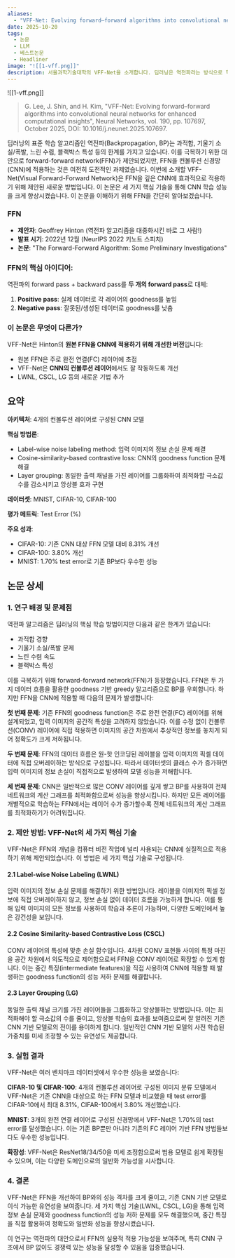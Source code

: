 ```yaml
---
aliases:
  - "VFF-Net: Evolving forward–forward algorithms into convolutional neural networks for enhanced computational insights"
date: 2025-10-20
tags:
  - 논문
  - LLM
  - 베스트논문
  - Headliner
image: "![[1-vff.png]]"
description: 서울과학기술대학의 VFF-Net을 소개합니다. 딥러닝은 역전파라는 방식으로 학습하는 것이 기본입니다. 역전파 알고리즘을 제안한 제프리 힌턴은 딥러닝 대부로 불리며 모든 현대 AI의 기초를 마련한 인물입니다. 제프리 힌턴은 역전파가 아닌 새로운 학습 알고리즘을 2022년에 발표했습니다. 이것이 FFN인데요, 실제 학습에 적용하기에는 복잡한 네트워크에 잘 맞지 않고, 특히 CNN과 어울리지 않았습니다. 이 문제를 한국에서 해결합니다. 방대한 계산량이 필요한 역전파 대신 FFN의 성능을 끌어올려 실제로 사용할 수 있는 알고리즘으로 만든 것입니다.
---
```

![[1-vff.png]]



> G. Lee, J. Shin, and H. Kim, "VFF-Net: Evolving forward–forward algorithms into convolutional neural networks for enhanced computational insights", Neural Networks, vol. 190, pp. 107697, October 2025, DOI: 10.1016/j.neunet.2025.107697.

딥러닝의 표준 학습 알고리즘인 역전파(Backpropagation, BP)는 과적합, 기울기 소실/폭발, 느린 수렴, 블랙박스 특성 등의 한계를 가지고 있습니다. 이를 극복하기 위한 대안으로 forward-forward network(FFN)가 제안되었지만, FFN을 컨볼루션 신경망(CNN)에 적용하는 것은 여전히 도전적인 과제였습니다. 이번에 소개할 VFF-Net(Visual Forward-Forward Network)은 FFN을 깊은 CNN에 효과적으로 적용하기 위해 제안된 새로운 방법입니다. 이 논문은 세 가지 핵심 기술을 통해 CNN 학습 성능을 크게 향상시켰습니다. 이 논문을 이해하기 위해 FFN을 간단히 알아보겠습니다.
### FFN

- **제안자**: Geoffrey Hinton (역전파 알고리즘을 대중화시킨 바로 그 사람!)
- **발표 시기**: 2022년 12월 (NeurIPS 2022 키노트 스피치)
- **논문**: "The Forward-Forward Algorithm: Some Preliminary Investigations"

### FFN의 핵심 아이디어:

역전파의 forward pass + backward pass를 **두 개의 forward pass**로 대체:

1. **Positive pass**: 실제 데이터로 각 레이어의 goodness를 높임
2. **Negative pass**: 잘못된/생성된 데이터로 goodness를 낮춤

### 이 논문은 무엇이 다른가?

VFF-Net은 Hinton의 **원본 FFN을 CNN에 적용하기 위해 개선한 버전**입니다:

- 원본 FFN은 주로 완전 연결(FC) 레이어에 초점
- VFF-Net은 **CNN의 컨볼루션 레이어**에서도 잘 작동하도록 개선
- LWNL, CSCL, LG 등의 새로운 기법 추가

## 요약

**아키텍처**: 4개의 컨볼루션 레이어로 구성된 CNN 모델

**핵심 방법론**:

- Label-wise noise labeling method: 입력 이미지의 정보 손실 문제 해결
- Cosine-similarity-based contrastive loss: CNN의 goodness function 문제 해결
- Layer grouping: 동일한 출력 채널을 가진 레이어를 그룹화하여 최적화할 극소값 수를 감소시키고 앙상블 효과 구현

**데이터셋**: MNIST, CIFAR-10, CIFAR-100

**평가 메트릭**: Test Error (%)

**주요 성과**:

- CIFAR-10: 기존 CNN 대상 FFN 모델 대비 8.31% 개선
- CIFAR-100: 3.80% 개선
- MNIST: 1.70% test error로 기존 BP보다 우수한 성능

## 논문 상세

### 1. 연구 배경 및 문제점

역전파 알고리즘은 딥러닝의 핵심 학습 방법이지만 다음과 같은 한계가 있습니다:

- 과적합 경향
- 기울기 소실/폭발 문제
- 느린 수렴 속도
- 블랙박스 특성

이를 극복하기 위해 forward-forward network(FFN)가 등장했습니다. FFN은 두 가지 데이터 흐름을 활용한 goodness 기반 greedy 알고리즘으로 BP를 우회합니다. 하지만 FFN을 CNN에 적용할 때 다음의 문제가 발생합니다:

**첫 번째 문제**: 기존 FFN의 goodness function은 주로 완전 연결(FC) 레이어를 위해 설계되었고, 입력 이미지의 공간적 특성을 고려하지 않았습니다. 이를 수정 없이 컨볼루션(CONV) 레이어에 직접 적용하면 이미지의 공간 차원에서 추상적인 정보를 놓치게 되어 정확도가 크게 저하됩니다.

**두 번째 문제**: FFN의 데이터 흐름은 원-핫 인코딩된 레이블을 입력 이미지의 픽셀 데이터에 직접 오버레이하는 방식으로 구성됩니다. 따라서 데이터셋의 클래스 수가 증가하면 입력 이미지의 정보 손실이 직접적으로 발생하여 모델 성능을 저해합니다.

**세 번째 문제**: CNN은 일반적으로 많은 CONV 레이어를 깊게 쌓고 BP를 사용하여 전체 네트워크의 계산 그래프를 최적화함으로써 성능을 향상시킵니다. 하지만 모든 레이어를 개별적으로 학습하는 FFN에서는 레이어 수가 증가할수록 전체 네트워크의 계산 그래프를 최적화하기가 어려워집니다.

### 2. 제안 방법: VFF-Net의 세 가지 핵심 기술

VFF-Net은 FFN의 개념을 컴퓨터 비전 작업에 널리 사용되는 CNN에 실질적으로 적용하기 위해 제안되었습니다. 이 방법은 세 가지 핵심 기술로 구성됩니다.

#### 2.1 Label-wise Noise Labeling (LWNL)

입력 이미지의 정보 손실 문제를 해결하기 위한 방법입니다. 레이블을 이미지의 픽셀 정보에 직접 오버레이하지 않고, 정보 손실 없이 데이터 흐름을 가능하게 합니다. 이를 통해 입력 이미지의 모든 정보를 사용하여 학습과 추론이 가능하며, 다양한 도메인에서 높은 강건성을 보입니다.

#### 2.2 Cosine Similarity-based Contrastive Loss (CSCL)

CONV 레이어의 특성에 맞춘 손실 함수입니다. 4차원 CONV 표현들 사이의 특정 마진을 공간 차원에서 의도적으로 제어함으로써 FFN을 CONV 레이어로 확장할 수 있게 합니다. 이는 중간 특징(intermediate features)을 직접 사용하여 CNN에 적용할 때 발생하는 goodness function의 성능 저하 문제를 해결합니다.

#### 2.3 Layer Grouping (LG)

동일한 출력 채널 크기를 가진 레이어들을 그룹화하고 앙상블하는 방법입니다. 이는 최적화해야 할 극소값의 수를 줄이고, 앙상블 학습의 효과를 보여줌으로써 잘 알려진 기존 CNN 기반 모델로의 전이를 용이하게 합니다. 일반적인 CNN 기반 모델의 사전 학습된 가중치를 미세 조정할 수 있는 유연성도 제공합니다.

### 3. 실험 결과

VFF-Net은 여러 벤치마크 데이터셋에서 우수한 성능을 보였습니다:

**CIFAR-10 및 CIFAR-100**: 4개의 컨볼루션 레이어로 구성된 이미지 분류 모델에서 VFF-Net은 기존 CNN을 대상으로 하는 FFN 모델과 비교했을 때 test error를 CIFAR-10에서 최대 8.31%, CIFAR-100에서 3.80% 개선했습니다.

**MNIST**: 3개의 완전 연결 레이어로 구성된 신경망에서 VFF-Net은 1.70%의 test error를 달성했습니다. 이는 기존 BP뿐만 아니라 기존의 FC 레이어 기반 FFN 방법들보다도 우수한 성능입니다.

**확장성**: VFF-Net은 ResNet18/34/50을 미세 조정함으로써 범용 모델로 쉽게 확장될 수 있으며, 이는 다양한 도메인으로의 일반화 가능성을 시사합니다.

### 4. 결론

VFF-Net은 FFN을 개선하여 BP와의 성능 격차를 크게 줄이고, 기존 CNN 기반 모델로 이식 가능한 유연성을 보여줍니다. 세 가지 핵심 기술(LWNL, CSCL, LG)을 통해 입력 정보 손실 문제와 goodness function의 성능 저하 문제를 모두 해결했으며, 중간 특징을 직접 활용하여 정확도와 일반화 성능을 향상시켰습니다.

이 연구는 역전파의 대안으로서 FFN의 실용적 적용 가능성을 보여주며, 특히 CNN 구조에서 BP 없이도 경쟁력 있는 성능을 달성할 수 있음을 입증했습니다.